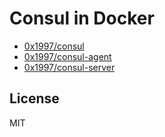 # Consul in Docker

* [0x1997/consul](https://hub.docker.com/r/0x1997/consul/)
* [0x1997/consul-agent](https://hub.docker.com/r/0x1997/consul-agent/)
* [0x1997/consul-server](https://hub.docker.com/r/0x1997/consul-server/)

## License

MIT
